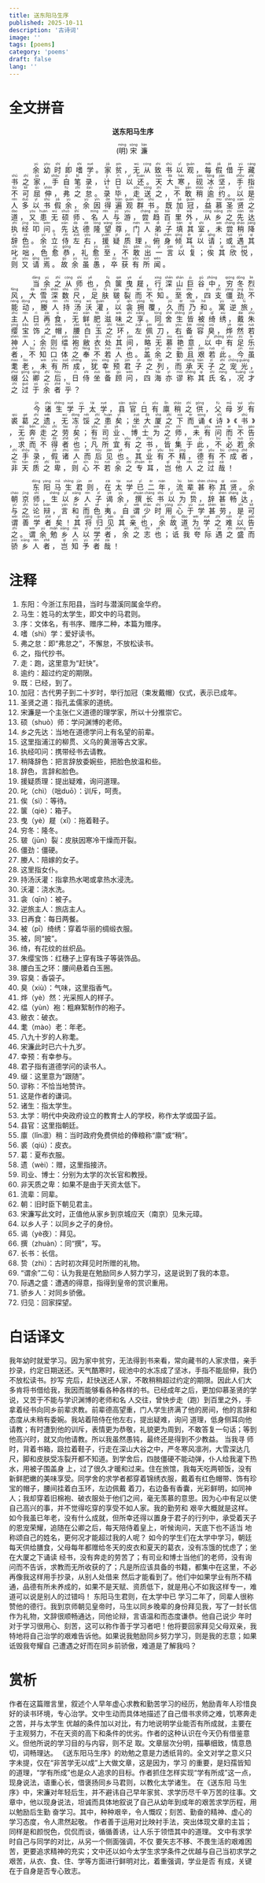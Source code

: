 ```yaml
---
title: 送东阳马生序
published: 2025-10-11
description: '古诗词'
image: ''
tags: [poems]
category: 'poems'
draft: false 
lang: ''
---
```

# 全文拼音

<p align="center"><strong>送东阳马生序</strong></p>
<p align="center"> (<span><ruby>明<rt>míng</rt></ruby></span>)<span><ruby> 宋 <rt>sòng</rt> 濂 <rt>lián</rt></ruby></span></p>

<p align="justify"><ruby> 　 <rt> </rt> 　 <rt> </rt></ruby><ruby> 余 <rt>yú</rt></ruby><wbr/><ruby> 幼 <rt>yòu</rt></ruby><wbr/><ruby> 时 <rt>shí</rt></ruby><wbr/><ruby> 即 <rt>jí</rt></ruby><wbr/><ruby> 嗜 <rt>shì</rt></ruby><wbr/><ruby> 学 <rt>xué</rt></ruby><wbr/><ruby>。<rt> </rt></ruby><wbr/><ruby> 家 <rt>jiā</rt></ruby><wbr/><ruby> 贫 <rt>pín</rt></ruby><wbr/><ruby>，<rt> </rt></ruby><wbr/><ruby> 无 <rt>wú</rt></ruby><wbr/><ruby> 从 <rt>cóng</rt></ruby><wbr/><ruby> 致 <rt>zhì</rt></ruby><wbr/><ruby> 书 <rt>shū</rt></ruby><wbr/><ruby> 以 <rt>yǐ</rt></ruby><wbr/><ruby> 观 <rt>guān</rt></ruby><wbr/><ruby>，<rt> </rt></ruby><wbr/><ruby> 每 <rt>měi</rt></ruby><wbr/><ruby> 假 <rt>jiǎ</rt></ruby><wbr/><ruby> 借 <rt>jiè</rt></ruby><wbr/><ruby> 于 <rt>yú</rt></ruby><wbr/><ruby> 藏 <rt>cáng</rt></ruby><wbr/><ruby> 书 <rt>shū</rt></ruby><wbr/><ruby> 之 <rt>zhī</rt></ruby><wbr/><ruby> 家 <rt>jiā</rt></ruby><wbr/><ruby>，<rt> </rt></ruby><wbr/><ruby> 手 <rt>shǒu</rt></ruby><wbr/><ruby> 自 <rt>zì</rt></ruby><wbr/><ruby> 笔 <rt>bǐ</rt></ruby><wbr/><ruby> 录 <rt>lù</rt></ruby><wbr/><ruby>，<rt> </rt></ruby><wbr/><ruby> 计 <rt>jì</rt></ruby><wbr/><ruby> 日 <rt>rì</rt></ruby><wbr/><ruby> 以 <rt>yǐ</rt></ruby><wbr/><ruby> 还 <rt>huán</rt></ruby><wbr/><ruby>。<rt> </rt></ruby><wbr/><ruby> 天 <rt>tiān</rt></ruby><wbr/><ruby> 大 <rt>dà</rt></ruby><wbr/><ruby> 寒 <rt>hán</rt></ruby><wbr/><ruby>，<rt> </rt></ruby><wbr/><ruby> 砚 <rt>yàn</rt></ruby><wbr/><ruby> 冰 <rt>bīng</rt></ruby><wbr/><ruby> 坚 <rt>jiān</rt></ruby><wbr/><ruby>，<rt> </rt></ruby><wbr/><ruby> 手 <rt>shǒu</rt></ruby><wbr/><ruby> 指 <rt>zhǐ</rt></ruby><wbr/><ruby> 不 <rt>bù</rt></ruby><wbr/><ruby> 可 <rt>kě</rt></ruby><wbr/><ruby> 屈 <rt>qū</rt></ruby><wbr/><ruby> 伸 <rt>shēn</rt></ruby><wbr/><ruby>，<rt> </rt></ruby><wbr/><ruby> 弗 <rt>fú</rt></ruby><wbr/><ruby> 之 <rt>zhī</rt></ruby><wbr/><ruby> 怠 <rt>dài</rt></ruby><wbr/><ruby>。<rt> </rt></ruby><wbr/><ruby> 录 <rt>lù</rt></ruby><wbr/><ruby> 毕 <rt>bì</rt></ruby><wbr/><ruby>，<rt> </rt></ruby><wbr/><ruby> 走 <rt>zǒu</rt></ruby><wbr/><ruby> 送 <rt>sòng</rt></ruby><wbr/><ruby> 之 <rt>zhī</rt></ruby><wbr/><ruby>，<rt> </rt></ruby><wbr/><ruby> 不 <rt>bù</rt></ruby><wbr/><ruby> 敢 <rt>gǎn</rt></ruby><wbr/><ruby> 稍 <rt>shāo</rt></ruby><wbr/><ruby> 逾 <rt>yú</rt></ruby><wbr/><ruby> 约 <rt>yuē</rt></ruby><wbr/><ruby>。<rt> </rt></ruby><wbr/><ruby> 以 <rt>yǐ</rt></ruby><wbr/><ruby> 是 <rt>shì</rt></ruby><wbr/><ruby> 人 <rt>rén</rt></ruby><wbr/><ruby> 多 <rt>duō</rt></ruby><wbr/><ruby> 以 <rt>yǐ</rt></ruby><wbr/><ruby> 书 <rt>shū</rt></ruby><wbr/><ruby> 假 <rt>jiǎ</rt></ruby><wbr/><ruby> 余 <rt>yú</rt></ruby><wbr/><ruby>，<rt> </rt></ruby><wbr/><ruby> 余 <rt>yú</rt></ruby><wbr/><ruby> 因 <rt>yīn</rt></ruby><wbr/><ruby> 得 <rt>dé</rt></ruby><wbr/><ruby> 遍 <rt>biàn</rt></ruby><wbr/><ruby> 观 <rt>guān</rt></ruby><wbr/><ruby> 群 <rt>qún</rt></ruby><wbr/><ruby> 书 <rt>shū</rt></ruby><wbr/><ruby>。<rt> </rt></ruby><wbr/><ruby> 既 <rt>jì</rt></ruby><wbr/><ruby> 加 <rt>jiā</rt></ruby><wbr/><ruby> 冠 <rt>guān</rt></ruby><wbr/><ruby>，<rt> </rt></ruby><wbr/><ruby> 益 <rt>yì</rt></ruby><wbr/><ruby> 慕 <rt>mù</rt></ruby><wbr/><ruby> 圣 <rt>shèng</rt></ruby><wbr/><ruby> 贤 <rt>xián</rt></ruby><wbr/><ruby> 之 <rt>zhī</rt></ruby><wbr/><ruby> 道 <rt>dào</rt></ruby><wbr/><ruby>，<rt> </rt></ruby><wbr/><ruby> 又 <rt>yòu</rt></ruby><wbr/><ruby> 患 <rt>huàn</rt></ruby><wbr/><ruby> 无 <rt>wú</rt></ruby><wbr/><ruby> 硕 <rt>shuò</rt></ruby><wbr/><ruby> 师 <rt>shī</rt></ruby><wbr/><ruby>、<rt> </rt></ruby><wbr/><ruby> 名 <rt>míng</rt></ruby><wbr/><ruby> 人 <rt>rén</rt></ruby><wbr/><ruby> 与 <rt>yǔ</rt></ruby><wbr/><ruby> 游 <rt>yóu</rt></ruby><wbr/><ruby>，<rt> </rt></ruby><wbr/><ruby> 尝 <rt>cháng</rt></ruby><wbr/><ruby> 趋 <rt>qū</rt></ruby><wbr/><ruby> 百 <rt>bǎi</rt></ruby><wbr/><ruby> 里 <rt>lǐ</rt></ruby><wbr/><ruby> 外 <rt>wài</rt></ruby><wbr/><ruby>，<rt> </rt></ruby><wbr/><ruby> 从 <rt>cóng</rt></ruby><wbr/><ruby> 乡 <rt>xiāng</rt></ruby><wbr/><ruby> 之 <rt>zhī</rt></ruby><wbr/><ruby> 先 <rt>xiān</rt></ruby><wbr/><ruby> 达 <rt>dá</rt></ruby><wbr/><ruby> 执 <rt>zhí</rt></ruby><wbr/><ruby> 经 <rt>jīng</rt></ruby><wbr/><ruby> 叩 <rt>kòu</rt></ruby><wbr/><ruby> 问 <rt>wèn</rt></ruby><wbr/><ruby>。<rt> </rt></ruby><wbr/><ruby> 先 <rt>xiān</rt></ruby><wbr/><ruby> 达 <rt>dá</rt></ruby><wbr/><ruby> 德 <rt>dé</rt></ruby><wbr/><ruby> 隆 <rt>lóng</rt></ruby><wbr/><ruby> 望 <rt>wàng</rt></ruby><wbr/><ruby> 尊 <rt>zūn</rt></ruby><wbr/><ruby>，<rt> </rt></ruby><wbr/><ruby> 门 <rt>mén</rt></ruby><wbr/><ruby> 人 <rt>rén</rt></ruby><wbr/><ruby> 弟 <rt>dì</rt></ruby><wbr/><ruby> 子 <rt>zǐ</rt></ruby><wbr/><ruby> 填 <rt>tián</rt></ruby><wbr/><ruby> 其 <rt>qí</rt></ruby><wbr/><ruby> 室 <rt>shì</rt></ruby><wbr/><ruby>，<rt> </rt></ruby><wbr/><ruby> 未 <rt>wèi</rt></ruby><wbr/><ruby> 尝 <rt>cháng</rt></ruby><wbr/><ruby> 稍 <rt>shāo</rt></ruby><wbr/><ruby> 降 <rt>jiàng</rt></ruby><wbr/><ruby> 辞 <rt>cí</rt></ruby><wbr/><ruby> 色 <rt>sè</rt></ruby><wbr/><ruby>。<rt> </rt></ruby><wbr/><ruby> 余 <rt>yú</rt></ruby><wbr/><ruby> 立 <rt>lì</rt></ruby><wbr/><ruby> 侍 <rt>shì</rt></ruby><wbr/><ruby> 左 <rt>zuǒ</rt></ruby><wbr/><ruby> 右 <rt>yòu</rt></ruby><wbr/><ruby>，<rt> </rt></ruby><wbr/><ruby> 援 <rt>yuán</rt></ruby><wbr/><ruby> 疑 <rt>yí</rt></ruby><wbr/><ruby> 质 <rt>zhì</rt></ruby><wbr/><ruby> 理 <rt>lǐ</rt></ruby><wbr/><ruby>，<rt> </rt></ruby><wbr/><ruby> 俯 <rt>fǔ</rt></ruby><wbr/><ruby> 身 <rt>shēn</rt></ruby><wbr/><ruby> 倾 <rt>qīng</rt></ruby><wbr/><ruby> 耳 <rt>ěr</rt></ruby><wbr/><ruby> 以 <rt>yǐ</rt></ruby><wbr/><ruby> 请 <rt>qǐng</rt></ruby><wbr/><ruby>；<rt> </rt></ruby><wbr/><ruby> 或 <rt>huò</rt></ruby><wbr/><ruby> 遇 <rt>yù</rt></ruby><wbr/><ruby> 其 <rt>qí</rt></ruby><wbr/><ruby> 叱 <rt>chì</rt></ruby><wbr/><ruby> 咄 <rt>duō</rt></ruby><wbr/><ruby>，<rt> </rt></ruby><wbr/><ruby> 色 <rt>sè</rt></ruby><wbr/><ruby> 愈 <rt>yù</rt></ruby><wbr/><ruby> 恭 <rt>gōng</rt></ruby><wbr/><ruby>，<rt> </rt></ruby><wbr/><ruby> 礼 <rt>lǐ</rt></ruby><wbr/><ruby> 愈 <rt>yù</rt></ruby><wbr/><ruby> 至 <rt>zhì</rt></ruby><wbr/><ruby>，<rt> </rt></ruby><wbr/><ruby> 不 <rt>bù</rt></ruby><wbr/><ruby> 敢 <rt>gǎn</rt></ruby><wbr/><ruby> 出 <rt>chū</rt></ruby><wbr/><ruby> 一 <rt>yī</rt></ruby><wbr/><ruby> 言 <rt>yán</rt></ruby><wbr/><ruby> 以 <rt>yǐ</rt></ruby><wbr/><ruby> 复 <rt>fù</rt></ruby><wbr/><ruby>；<rt> </rt></ruby><wbr/><ruby> 俟 <rt>sì</rt></ruby><wbr/><ruby> 其 <rt>qí</rt></ruby><wbr/><ruby> 欣 <rt>xīn</rt></ruby><wbr/><ruby> 悦 <rt>yuè</rt></ruby><wbr/><ruby>，<rt> </rt></ruby><wbr/><ruby> 则 <rt>zé</rt></ruby><wbr/><ruby> 又 <rt>yòu</rt></ruby><wbr/><ruby> 请 <rt>qǐng</rt></ruby><wbr/><ruby> 焉 <rt>yān</rt></ruby><wbr/><ruby>。<rt> </rt></ruby><wbr/><ruby> 故 <rt>gù</rt></ruby><wbr/><ruby> 余 <rt>yú</rt></ruby><wbr/><ruby> 虽 <rt>suī</rt></ruby><wbr/><ruby> 愚 <rt>yú</rt></ruby><wbr/><ruby>，<rt> </rt></ruby><wbr/><ruby> 卒 <rt>zú</rt></ruby><wbr/><ruby> 获 <rt>huò</rt></ruby><wbr/><ruby> 有 <rt>yǒu</rt></ruby><wbr/><ruby> 所 <rt>suǒ</rt></ruby><wbr/><ruby> 闻 <rt>wén</rt></ruby><wbr/><ruby>。<rt> </rt></ruby><wbr/></p>

<p align="justify"><ruby> 　 <rt> </rt> 　 <rt> </rt></ruby><ruby> 当 <rt>dāng</rt></ruby><wbr/><ruby> 余 <rt>yú</rt></ruby><wbr/><ruby> 之 <rt>zhī</rt></ruby><wbr/><ruby> 从 <rt>cóng</rt></ruby><wbr/><ruby> 师 <rt>shī</rt></ruby><wbr/><ruby> 也 <rt>yě</rt></ruby><wbr/><ruby>，<rt> </rt></ruby><wbr/><ruby> 负 <rt>fù</rt></ruby><wbr/><ruby> 箧 <rt>qiè</rt></ruby><wbr/><ruby> 曳 <rt>yè</rt></ruby><wbr/><ruby> 屣 <rt>xǐ</rt></ruby><wbr/><ruby>，<rt> </rt></ruby><wbr/><ruby> 行 <rt>xíng</rt></ruby><wbr/><ruby> 深 <rt>shēn</rt></ruby><wbr/><ruby> 山 <rt>shān</rt></ruby><wbr/><ruby> 巨 <rt>jù</rt></ruby><wbr/><ruby> 谷 <rt>gǔ</rt></ruby><wbr/><ruby> 中 <rt>zhōng</rt></ruby><wbr/><ruby>，<rt> </rt></ruby><wbr/><ruby> 穷 <rt>qióng</rt></ruby><wbr/><ruby> 冬 <rt>dōng</rt></ruby><wbr/><ruby> 烈 <rt>liè</rt></ruby><wbr/><ruby> 风 <rt>fēng</rt></ruby><wbr/><ruby>，<rt> </rt></ruby><wbr/><ruby> 大 <rt>dà</rt></ruby><wbr/><ruby> 雪 <rt>xuě</rt></ruby><wbr/><ruby> 深 <rt>shēn</rt></ruby><wbr/><ruby> 数 <rt>shù</rt></ruby><wbr/><ruby> 尺 <rt>chǐ</rt></ruby><wbr/><ruby>，<rt> </rt></ruby><wbr/><ruby> 足 <rt>zú</rt></ruby><wbr/><ruby> 肤 <rt>fū</rt></ruby><wbr/><ruby> 皲 <rt>jūn</rt></ruby><wbr/><ruby> 裂 <rt>liè</rt></ruby><wbr/><ruby> 而 <rt>ér</rt></ruby><wbr/><ruby> 不 <rt>bù</rt></ruby><wbr/><ruby> 知 <rt>zhī</rt></ruby><wbr/><ruby>。<rt> </rt></ruby><wbr/><ruby> 至 <rt>zhì</rt></ruby><wbr/><ruby> 舍 <rt>shè</rt></ruby><wbr/><ruby>，<rt> </rt></ruby><wbr/><ruby> 四 <rt>sì</rt></ruby><wbr/><ruby> 支 <rt>zhī</rt></ruby><wbr/><ruby> 僵 <rt>jiāng</rt></ruby><wbr/><ruby> 劲 <rt>jìng</rt></ruby><wbr/><ruby> 不 <rt>bù</rt></ruby><wbr/><ruby> 能 <rt>néng</rt></ruby><wbr/><ruby> 动 <rt>dòng</rt></ruby><wbr/><ruby>，<rt> </rt></ruby><wbr/><ruby> 媵 <rt>yìng</rt></ruby><wbr/><ruby> 人 <rt>rén</rt></ruby><wbr/><ruby> 持 <rt>chí</rt></ruby><wbr/><ruby> 汤 <rt>tāng</rt></ruby><wbr/><ruby> 沃 <rt>wò</rt></ruby><wbr/><ruby> 灌 <rt>guàn</rt></ruby><wbr/><ruby>，<rt> </rt></ruby><wbr/><ruby> 以 <rt>yǐ</rt></ruby><wbr/><ruby> 衾 <rt>qīn</rt></ruby><wbr/><ruby> 拥 <rt>yōng</rt></ruby><wbr/><ruby> 覆 <rt>fù</rt></ruby><wbr/><ruby>，<rt> </rt></ruby><wbr/><ruby> 久 <rt>jiǔ</rt></ruby><wbr/><ruby> 而 <rt>ér</rt></ruby><wbr/><ruby> 乃 <rt>nǎi</rt></ruby><wbr/><ruby> 和 <rt>hé</rt></ruby><wbr/><ruby>。<rt> </rt></ruby><wbr/><ruby> 寓 <rt>yù</rt></ruby><wbr/><ruby> 逆 <rt>nì</rt></ruby><wbr/><ruby> 旅 <rt>lǚ</rt></ruby><wbr/><ruby>，<rt> </rt></ruby><wbr/><ruby> 主 <rt>zhǔ</rt></ruby><wbr/><ruby> 人 <rt>rén</rt></ruby><wbr/><ruby> 日 <rt>rì</rt></ruby><wbr/><ruby> 再 <rt>zài</rt></ruby><wbr/><ruby> 食 <rt>sì</rt></ruby><wbr/><ruby>，<rt> </rt></ruby><wbr/><ruby> 无 <rt>wú</rt></ruby><wbr/><ruby> 鲜 <rt>xiān</rt></ruby><wbr/><ruby> 肥 <rt>féi</rt></ruby><wbr/><ruby> 滋 <rt>zī</rt></ruby><wbr/><ruby> 味 <rt>wèi</rt></ruby><wbr/><ruby> 之 <rt>zhī</rt></ruby><wbr/><ruby> 享 <rt>xiǎng</rt></ruby><wbr/><ruby>。<rt> </rt></ruby><wbr/><ruby> 同 <rt>tóng</rt></ruby><wbr/><ruby> 舍 <rt>shè</rt></ruby><wbr/><ruby> 生 <rt>shēng</rt></ruby><wbr/><ruby> 皆 <rt>jiē</rt></ruby><wbr/><ruby> 被 <rt>pī</rt></ruby><wbr/><ruby> 绮 <rt>qǐ</rt></ruby><wbr/><ruby> 绣 <rt>xiù</rt></ruby><wbr/><ruby>，<rt> </rt></ruby><wbr/><ruby> 戴 <rt>dài</rt></ruby><wbr/><ruby> 朱 <rt>zhū</rt></ruby><wbr/><ruby> 缨 <rt>yīng</rt></ruby><wbr/><ruby> 宝 <rt>bǎo</rt></ruby><wbr/><ruby> 饰 <rt>shì</rt></ruby><wbr/><ruby> 之 <rt>zhī</rt></ruby><wbr/><ruby> 帽 <rt>mào</rt></ruby><wbr/><ruby>，<rt> </rt></ruby><wbr/><ruby> 腰 <rt>yāo</rt></ruby><wbr/><ruby> 白 <rt>bái</rt></ruby><wbr/><ruby> 玉 <rt>yù</rt></ruby><wbr/><ruby> 之 <rt>zhī</rt></ruby><wbr/><ruby> 环 <rt>huán</rt></ruby><wbr/><ruby>，<rt> </rt></ruby><wbr/><ruby> 左 <rt>zuǒ</rt></ruby><wbr/><ruby> 佩 <rt>pèi</rt></ruby><wbr/><ruby> 刀 <rt>dāo</rt></ruby><wbr/><ruby>，<rt> </rt></ruby><wbr/><ruby> 右 <rt>yòu</rt></ruby><wbr/><ruby> 备 <rt>bèi</rt></ruby><wbr/><ruby> 容 <rt>róng</rt></ruby><wbr/><ruby> 臭 <rt>xiù</rt></ruby><wbr/><ruby>，<rt> </rt></ruby><wbr/><ruby> 烨 <rt>yè</rt></ruby><wbr/><ruby> 然 <rt>rán</rt></ruby><wbr/><ruby> 若 <rt>ruò</rt></ruby><wbr/><ruby> 神 <rt>shén</rt></ruby><wbr/><ruby> 人 <rt>rén</rt></ruby><wbr/><ruby>；<rt> </rt></ruby><wbr/><ruby> 余 <rt>yú</rt></ruby><wbr/><ruby> 则 <rt>zé</rt></ruby><wbr/><ruby> 缊 <rt>yùn</rt></ruby><wbr/><ruby> 袍 <rt>páo</rt></ruby><wbr/><ruby> 敝 <rt>bì</rt></ruby><wbr/><ruby> 衣 <rt>yī</rt></ruby><wbr/><ruby> 处 <rt>chǔ</rt></ruby><wbr/><ruby> 其 <rt>qí</rt></ruby><wbr/><ruby> 间 <rt>jiān</rt></ruby><wbr/><ruby>，<rt> </rt></ruby><wbr/><ruby> 略 <rt>lüè</rt></ruby><wbr/><ruby> 无 <rt>wú</rt></ruby><wbr/><ruby> 慕 <rt>mù</rt></ruby><wbr/><ruby> 艳 <rt>yàn</rt></ruby><wbr/><ruby> 意 <rt>yì</rt></ruby><wbr/><ruby> , <rt> </rt></ruby><wbr/><ruby> 以 <rt>yǐ</rt></ruby><wbr/><ruby> 中 <rt>zhōng</rt></ruby><wbr/><ruby> 有 <rt>yǒu</rt></ruby><wbr/><ruby> 足 <rt>zú</rt></ruby><wbr/><ruby> 乐 <rt>lè</rt></ruby><wbr/><ruby> 者 <rt>zhě</rt></ruby><wbr/><ruby>，<rt> </rt></ruby><wbr/><ruby> 不 <rt>bù</rt></ruby><wbr/><ruby> 知 <rt>zhī</rt></ruby><wbr/><ruby> 口 <rt>kǒu</rt></ruby><wbr/><ruby> 体 <rt>tǐ</rt></ruby><wbr/><ruby> 之 <rt>zhī</rt></ruby><wbr/><ruby> 奉 <rt>fèng</rt></ruby><wbr/><ruby> 不 <rt>bù</rt></ruby><wbr/><ruby> 若 <rt>ruò</rt></ruby><wbr/><ruby> 人 <rt>rén</rt></ruby><wbr/><ruby> 也 <rt>yě</rt></ruby><wbr/><ruby>。<rt> </rt></ruby><wbr/><ruby> 盖 <rt>gài</rt></ruby><wbr/><ruby> 余 <rt>yú</rt></ruby><wbr/><ruby> 之 <rt>zhī</rt></ruby><wbr/><ruby> 勤 <rt>qín</rt></ruby><wbr/><ruby> 且 <rt>qiě</rt></ruby><wbr/><ruby> 艰 <rt>jiān</rt></ruby><wbr/><ruby> 若 <rt>ruò</rt></ruby><wbr/><ruby> 此 <rt>cǐ</rt></ruby><wbr/><ruby>。<rt> </rt></ruby><wbr/><ruby> 今 <rt>jīn</rt></ruby><wbr/><ruby> 虽 <rt>suī</rt></ruby><wbr/><ruby> 耄 <rt>mào</rt></ruby><wbr/><ruby> 老 <rt>lǎo</rt></ruby><wbr/><ruby>，<rt> </rt></ruby><wbr/><ruby> 未 <rt>wèi</rt></ruby><wbr/><ruby> 有 <rt>yǒu</rt></ruby><wbr/><ruby> 所 <rt>suǒ</rt></ruby><wbr/><ruby> 成 <rt>chéng</rt></ruby><wbr/><ruby>，<rt> </rt></ruby><wbr/><ruby> 犹 <rt>yóu</rt></ruby><wbr/><ruby> 幸 <rt>xìng</rt></ruby><wbr/><ruby> 预 <rt>yù</rt></ruby><wbr/><ruby> 君 <rt>jūn</rt></ruby><wbr/><ruby> 子 <rt>zi</rt></ruby><wbr/><ruby> 之 <rt>zhī</rt></ruby><wbr/><ruby> 列 <rt>liè</rt></ruby><wbr/><ruby>，<rt> </rt></ruby><wbr/><ruby> 而 <rt>ér</rt></ruby><wbr/><ruby> 承 <rt>chéng</rt></ruby><wbr/><ruby> 天 <rt>tiān</rt></ruby><wbr/><ruby> 子 <rt>zǐ</rt></ruby><wbr/><ruby> 之 <rt>zhī</rt></ruby><wbr/><ruby> 宠 <rt>chǒng</rt></ruby><wbr/><ruby> 光 <rt>guāng</rt></ruby><wbr/><ruby>，<rt> </rt></ruby><wbr/><ruby> 缀 <rt>zhuì</rt></ruby><wbr/><ruby> 公 <rt>gōng</rt></ruby><wbr/><ruby> 卿 <rt>qīng</rt></ruby><wbr/><ruby> 之 <rt>zhī</rt></ruby><wbr/><ruby> 后 <rt>hòu</rt></ruby><wbr/><ruby>，<rt> </rt></ruby><wbr/><ruby> 日 <rt>rì</rt></ruby><wbr/><ruby> 侍 <rt>shì</rt></ruby><wbr/><ruby> 坐 <rt>zuò</rt></ruby><wbr/><ruby> 备 <rt>bèi</rt></ruby><wbr/><ruby> 顾 <rt>gù</rt></ruby><wbr/><ruby> 问 <rt>wèn</rt></ruby><wbr/><ruby>，<rt> </rt></ruby><wbr/><ruby> 四 <rt>sì</rt></ruby><wbr/><ruby> 海 <rt>hǎi</rt></ruby><wbr/><ruby> 亦 <rt>yì</rt></ruby><wbr/><ruby> 谬 <rt>miù</rt></ruby><wbr/><ruby> 称 <rt>chēng</rt></ruby><wbr/><ruby> 其 <rt>qí</rt></ruby><wbr/><ruby> 氏 <rt>shì</rt></ruby><wbr/><ruby> 名 <rt>míng</rt></ruby><wbr/><ruby>，<rt> </rt></ruby><wbr/><ruby> 况 <rt>kuàng</rt></ruby><wbr/><ruby> 才 <rt>cái</rt></ruby><wbr/><ruby> 之 <rt>zhī</rt></ruby><wbr/><ruby> 过 <rt>guò</rt></ruby><wbr/><ruby> 于 <rt>yú</rt></ruby><wbr/><ruby> 余 <rt>yú</rt></ruby><wbr/><ruby> 者 <rt>zhě</rt></ruby><wbr/><ruby> 乎 <rt>hū</rt></ruby><wbr/><ruby>？<rt> </rt></ruby><wbr/></p>

<p align="justify"><ruby> 　 <rt> </rt> 　 <rt> </rt></ruby><ruby> 今 <rt>jīn</rt></ruby><wbr/><ruby> 诸 <rt>zhū</rt></ruby><wbr/><ruby> 生 <rt>shēng</rt></ruby><wbr/><ruby> 学 <rt>xué</rt></ruby><wbr/><ruby> 于 <rt>yú</rt></ruby><wbr/><ruby> 太 <rt>tài</rt></ruby><wbr/><ruby> 学 <rt>xué</rt></ruby><wbr/><ruby>，<rt> </rt></ruby><wbr/><ruby> 县 <rt>xiàn</rt></ruby><wbr/><ruby> 官 <rt>guān</rt></ruby><wbr/><ruby> 日 <rt>rì</rt></ruby><wbr/><ruby> 有 <rt>yǒu</rt></ruby><wbr/><ruby> 廪 <rt>lǐn</rt></ruby><wbr/><ruby> 稍 <rt>shāo</rt></ruby><wbr/><ruby> 之 <rt>zhī</rt></ruby><wbr/><ruby> 供 <rt>gōng</rt></ruby><wbr/><ruby>，<rt> </rt></ruby><wbr/><ruby> 父 <rt>fù</rt></ruby><wbr/><ruby> 母 <rt>mǔ</rt></ruby><wbr/><ruby> 岁 <rt>suì</rt></ruby><wbr/><ruby> 有 <rt>yǒu</rt></ruby><wbr/><ruby> 裘 <rt>qiú</rt></ruby><wbr/><ruby> 葛 <rt>gé</rt></ruby><wbr/><ruby> 之 <rt>zhī</rt></ruby><wbr/><ruby> 遗 <rt>wèi</rt></ruby><wbr/><ruby>，<rt> </rt></ruby><wbr/><ruby> 无 <rt>wú</rt></ruby><wbr/><ruby> 冻 <rt>dòng</rt></ruby><wbr/><ruby> 馁 <rt>něi</rt></ruby><wbr/><ruby> 之 <rt>zhī</rt></ruby><wbr/><ruby> 患 <rt>huàn</rt></ruby><wbr/><ruby> 矣 <rt>yǐ</rt></ruby><wbr/><ruby>；<rt> </rt></ruby><wbr/><ruby> 坐 <rt>zuò</rt></ruby><wbr/><ruby> 大 <rt>dà</rt></ruby><wbr/><ruby> 厦 <rt>shà</rt></ruby><wbr/><ruby> 之 <rt>zhī</rt></ruby><wbr/><ruby> 下 <rt>xià</rt></ruby><wbr/><ruby> 而 <rt>ér</rt></ruby><wbr/><ruby> 诵 <rt>sòng</rt></ruby><wbr/><ruby> 《 <rt> </rt></ruby><wbr/><ruby> 诗 <rt>shī</rt></ruby><wbr/><ruby> 》 <rt> </rt></ruby><wbr/><ruby> 《 <rt> </rt></ruby><wbr/><ruby> 书 <rt>shū</rt></ruby><wbr/><ruby> 》 <rt> </rt></ruby><wbr/><ruby>，<rt> </rt></ruby><wbr/><ruby> 无 <rt>wú</rt></ruby><wbr/><ruby> 奔 <rt>bēn</rt></ruby><wbr/><ruby> 走 <rt>zǒu</rt></ruby><wbr/><ruby> 之 <rt>zhī</rt></ruby><wbr/><ruby> 劳 <rt>láo</rt></ruby><wbr/><ruby> 矣 <rt>yǐ</rt></ruby><wbr/><ruby>；<rt> </rt></ruby><wbr/><ruby> 有 <rt>yǒu</rt></ruby><wbr/><ruby> 司 <rt>sī</rt></ruby><wbr/><ruby> 业 <rt>yè</rt></ruby><wbr/><ruby>、<rt> </rt></ruby><wbr/><ruby> 博 <rt>bó</rt></ruby><wbr/><ruby> 士 <rt>shì</rt></ruby><wbr/><ruby> 为 <rt>wéi</rt></ruby><wbr/><ruby> 之 <rt>zhī</rt></ruby><wbr/><ruby> 师 <rt>shī</rt></ruby><wbr/><ruby>，<rt> </rt></ruby><wbr/><ruby> 未 <rt>wèi</rt></ruby><wbr/><ruby> 有 <rt>yǒu</rt></ruby><wbr/><ruby> 问 <rt>wèn</rt></ruby><wbr/><ruby> 而 <rt>ér</rt></ruby><wbr/><ruby> 不 <rt>bù</rt></ruby><wbr/><ruby> 告 <rt>gào</rt></ruby><wbr/><ruby>，<rt> </rt></ruby><wbr/><ruby> 求 <rt>qiú</rt></ruby><wbr/><ruby> 而 <rt>ér</rt></ruby><wbr/><ruby> 不 <rt>bù</rt></ruby><wbr/><ruby> 得 <rt>dé</rt></ruby><wbr/><ruby> 者 <rt>zhě</rt></ruby><wbr/><ruby> 也 <rt>yě</rt></ruby><wbr/><ruby>；<rt> </rt></ruby><wbr/><ruby> 凡 <rt>fán</rt></ruby><wbr/><ruby> 所 <rt>suǒ</rt></ruby><wbr/><ruby> 宜 <rt>yí</rt></ruby><wbr/><ruby> 有 <rt>yǒu</rt></ruby><wbr/><ruby> 之 <rt>zhī</rt></ruby><wbr/><ruby> 书 <rt>shū</rt></ruby><wbr/><ruby>，<rt> </rt></ruby><wbr/><ruby> 皆 <rt>jiē</rt></ruby><wbr/><ruby> 集 <rt>jí</rt></ruby><wbr/><ruby> 于 <rt>yú</rt></ruby><wbr/><ruby> 此 <rt>cǐ</rt></ruby><wbr/><ruby>，<rt> </rt></ruby><wbr/><ruby> 不 <rt>bù</rt></ruby><wbr/><ruby> 必 <rt>bì</rt></ruby><wbr/><ruby> 若 <rt>ruò</rt></ruby><wbr/><ruby> 余 <rt>yú</rt></ruby><wbr/><ruby> 之 <rt>zhī</rt></ruby><wbr/><ruby> 手 <rt>shǒu</rt></ruby><wbr/><ruby> 录 <rt>lù</rt></ruby><wbr/><ruby>，<rt> </rt></ruby><wbr/><ruby> 假 <rt>jiǎ</rt></ruby><wbr/><ruby> 诸 <rt>zhū</rt></ruby><wbr/><ruby> 人 <rt>rén</rt></ruby><wbr/><ruby> 而 <rt>ér</rt></ruby><wbr/><ruby> 后 <rt>hòu</rt></ruby><wbr/><ruby> 见 <rt>jiàn</rt></ruby><wbr/><ruby> 也 <rt>yě</rt></ruby><wbr/><ruby>。<rt> </rt></ruby><wbr/><ruby> 其 <rt>qí</rt></ruby><wbr/><ruby> 业 <rt>yè</rt></ruby><wbr/><ruby> 有 <rt>yǒu</rt></ruby><wbr/><ruby> 不 <rt>bù</rt></ruby><wbr/><ruby> 精 <rt>jīng</rt></ruby><wbr/><ruby>，<rt> </rt></ruby><wbr/><ruby> 德 <rt>dé</rt></ruby><wbr/><ruby> 有 <rt>yǒu</rt></ruby><wbr/><ruby> 不 <rt>bù</rt></ruby><wbr/><ruby> 成 <rt>chéng</rt></ruby><wbr/><ruby> 者 <rt>zhě</rt></ruby><wbr/><ruby>，<rt> </rt></ruby><wbr/><ruby> 非 <rt>fēi</rt></ruby><wbr/><ruby> 天 <rt>tiān</rt></ruby><wbr/><ruby> 质 <rt>zhì</rt></ruby><wbr/><ruby> 之 <rt>zhī</rt></ruby><wbr/><ruby> 卑 <rt>bēi</rt></ruby><wbr/><ruby>，<rt> </rt></ruby><wbr/><ruby> 则 <rt>zé</rt></ruby><wbr/><ruby> 心 <rt>xīn</rt></ruby><wbr/><ruby> 不 <rt>bù</rt></ruby><wbr/><ruby> 若 <rt>ruò</rt></ruby><wbr/><ruby> 余 <rt>yú</rt></ruby><wbr/><ruby> 之 <rt>zhī</rt></ruby><wbr/><ruby> 专 <rt>zhuān</rt></ruby><wbr/><ruby> 耳 <rt>ěr</rt></ruby><wbr/><ruby>，<rt> </rt></ruby><wbr/><ruby> 岂 <rt>qǐ</rt></ruby><wbr/><ruby> 他 <rt>tā</rt></ruby><wbr/><ruby> 人 <rt>rén</rt></ruby><wbr/><ruby> 之 <rt>zhī</rt></ruby><wbr/><ruby> 过 <rt>guò</rt></ruby><wbr/><ruby> 哉 <rt>zāi</rt></ruby><wbr/><ruby>！<rt> </rt></ruby><wbr/></p>

<p align="justify"><ruby> 　 <rt> </rt> 　 <rt> </rt></ruby><ruby> 东 <rt>dōng</rt></ruby><wbr/><ruby> 阳 <rt>yáng</rt></ruby><wbr/><ruby> 马 <rt>mǎ</rt></ruby><wbr/><ruby> 生 <rt>shēng</rt></ruby><wbr/><ruby> 君 <rt>jūn</rt></ruby><wbr/><ruby> 则 <rt>zé</rt></ruby><wbr/><ruby>，<rt> </rt></ruby><wbr/><ruby> 在 <rt>zài</rt></ruby><wbr/><ruby> 太 <rt>tài</rt></ruby><wbr/><ruby> 学 <rt>xué</rt></ruby><wbr/><ruby> 已 <rt>yǐ</rt></ruby><wbr/><ruby> 二 <rt>èr</rt></ruby><wbr/><ruby> 年 <rt>nián</rt></ruby><wbr/><ruby>，<rt> </rt></ruby><wbr/><ruby> 流 <rt>liú</rt></ruby><wbr/><ruby> 辈 <rt>bèi</rt></ruby><wbr/><ruby> 甚 <rt>shèn</rt></ruby><wbr/><ruby> 称 <rt>chēng</rt></ruby><wbr/><ruby> 其 <rt>qí</rt></ruby><wbr/><ruby> 贤 <rt>xián</rt></ruby><wbr/><ruby>。<rt> </rt></ruby><wbr/><ruby> 余 <rt>yú</rt></ruby><wbr/><ruby> 朝 <rt>cháo</rt></ruby><wbr/><ruby> 京 <rt>jīng</rt></ruby><wbr/><ruby> 师 <rt>shī</rt></ruby><wbr/><ruby>，<rt> </rt></ruby><wbr/><ruby> 生 <rt>shēng</rt></ruby><wbr/><ruby> 以 <rt>yǐ</rt></ruby><wbr/><ruby> 乡 <rt>xiāng</rt></ruby><wbr/><ruby> 人 <rt>rén</rt></ruby><wbr/><ruby> 子 <rt>zǐ</rt></ruby><wbr/><ruby> 谒 <rt>yè</rt></ruby><wbr/><ruby> 余 <rt>yú</rt></ruby><wbr/><ruby>，<rt> </rt></ruby><wbr/><ruby> 撰 <rt>zhuàn</rt></ruby><wbr/><ruby> 长 <rt>cháng</rt></ruby><wbr/><ruby> 书 <rt>shū</rt></ruby><wbr/><ruby> 以 <rt>yǐ</rt></ruby><wbr/><ruby> 为 <rt>wéi</rt></ruby><wbr/><ruby> 贽 <rt>zhì</rt></ruby><wbr/><ruby>，<rt> </rt></ruby><wbr/><ruby> 辞 <rt>cí</rt></ruby><wbr/><ruby> 甚 <rt>shèn</rt></ruby><wbr/><ruby> 畅 <rt>chàng</rt></ruby><wbr/><ruby> 达 <rt>dá</rt></ruby><wbr/><ruby>，<rt> </rt></ruby><wbr/><ruby> 与 <rt>yǔ</rt></ruby><wbr/><ruby> 之 <rt>zhī</rt></ruby><wbr/><ruby> 论 <rt>lùn</rt></ruby><wbr/><ruby> 辩 <rt>biàn</rt></ruby><wbr/><ruby>，<rt> </rt></ruby><wbr/><ruby> 言 <rt>yán</rt></ruby><wbr/><ruby> 和 <rt>hé</rt></ruby><wbr/><ruby> 而 <rt>ér</rt></ruby><wbr/><ruby> 色 <rt>sè</rt></ruby><wbr/><ruby> 夷 <rt>yí</rt></ruby><wbr/><ruby>。<rt> </rt></ruby><wbr/><ruby> 自 <rt>zì</rt></ruby><wbr/><ruby> 谓 <rt>wèi</rt></ruby><wbr/><ruby> 少 <rt>shào</rt></ruby><wbr/><ruby> 时 <rt>shí</rt></ruby><wbr/><ruby> 用 <rt>yòng</rt></ruby><wbr/><ruby> 心 <rt>xīn</rt></ruby><wbr/><ruby> 于 <rt>yú</rt></ruby><wbr/><ruby> 学 <rt>xué</rt></ruby><wbr/><ruby> 甚 <rt>shèn</rt></ruby><wbr/><ruby> 劳 <rt>láo</rt></ruby><wbr/><ruby>，<rt> </rt></ruby><wbr/><ruby> 是 <rt>shì</rt></ruby><wbr/><ruby> 可 <rt>kě</rt></ruby><wbr/><ruby> 谓 <rt>wèi</rt></ruby><wbr/><ruby> 善 <rt>shàn</rt></ruby><wbr/><ruby> 学 <rt>xué</rt></ruby><wbr/><ruby> 者 <rt>zhě</rt></ruby><wbr/><ruby> 矣 <rt>yǐ</rt></ruby><wbr/><ruby>！<rt> </rt></ruby><wbr/><ruby> 其 <rt>qí</rt></ruby><wbr/><ruby> 将 <rt>jiāng</rt></ruby><wbr/><ruby> 归 <rt>guī</rt></ruby><wbr/><ruby> 见 <rt>jiàn</rt></ruby><wbr/><ruby> 其 <rt>qí</rt></ruby><wbr/><ruby> 亲 <rt>qīn</rt></ruby><wbr/><ruby> 也 <rt>yě</rt></ruby><wbr/><ruby>，<rt> </rt></ruby><wbr/><ruby> 余 <rt>yú</rt></ruby><wbr/><ruby> 故 <rt>gù</rt></ruby><wbr/><ruby> 道 <rt>dào</rt></ruby><wbr/><ruby> 为 <rt>wéi</rt></ruby><wbr/><ruby> 学 <rt>xué</rt></ruby><wbr/><ruby> 之 <rt>zhī</rt></ruby><wbr/><ruby> 难 <rt>nán</rt></ruby><wbr/><ruby> 以 <rt>yǐ</rt></ruby><wbr/><ruby> 告 <rt>gào</rt></ruby><wbr/><ruby> 之 <rt>zhī</rt></ruby><wbr/><ruby>。<rt> </rt></ruby><wbr/><ruby> 谓 <rt>wèi</rt></ruby><wbr/><ruby> 余 <rt>yú</rt></ruby><wbr/><ruby> 勉 <rt>miǎn</rt></ruby><wbr/><ruby> 乡 <rt>xiāng</rt></ruby><wbr/><ruby> 人 <rt>rén</rt></ruby><wbr/><ruby> 以 <rt>yǐ</rt></ruby><wbr/><ruby> 学 <rt>xué</rt></ruby><wbr/><ruby> 者 <rt>zhě</rt></ruby><wbr/><ruby>，<rt> </rt></ruby><wbr/><ruby> 余 <rt>yú</rt></ruby><wbr/><ruby> 之 <rt>zhī</rt></ruby><wbr/><ruby> 志 <rt>zhì</rt></ruby><wbr/><ruby> 也 <rt>yě</rt></ruby><wbr/><ruby>；<rt> </rt></ruby><wbr/><ruby> 诋 <rt>dǐ</rt></ruby><wbr/><ruby> 我 <rt>wǒ</rt></ruby><wbr/><ruby> 夸 <rt>kuā</rt></ruby><wbr/><ruby> 际 <rt>jì</rt></ruby><wbr/><ruby> 遇 <rt>yù</rt></ruby><wbr/><ruby> 之 <rt>zhī</rt></ruby><wbr/><ruby> 盛 <rt>shèng</rt></ruby><wbr/><ruby> 而 <rt>ér</rt></ruby><wbr/><ruby> 骄 <rt>jiāo</rt></ruby><wbr/><ruby> 乡 <rt>xiāng</rt></ruby><wbr/><ruby> 人 <rt>rén</rt></ruby><wbr/><ruby> 者 <rt>zhě</rt></ruby><wbr/><ruby>，<rt> </rt></ruby><wbr/><ruby> 岂 <rt>qǐ</rt></ruby><wbr/><ruby> 知 <rt>zhī</rt></ruby><wbr/><ruby> 予 <rt>yú</rt></ruby><wbr/><ruby> 者 <rt>zhě</rt></ruby><wbr/><ruby> 哉 <rt>zāi</rt></ruby><wbr/><ruby>！<rt> </rt></ruby><wbr/></p>

# 注释

1. 东阳：今浙江东阳县，当时与潜溪同属金华府。
2. 马生：姓马的太学生，即文中的马君则。
3. 序：文体名，有书序、赠序二种，本篇为赠序。
4. 嗜（shì）学：爱好读书。
5. 弗之怠：即“弗怠之”，不懈怠，不放松读书。
6. 之，指代抄书。
7. 走：跑，这里意为“赶快”。
8. 逾约：超过约定的期限。
9. 既：已经，到了。
10. 加冠：古代男子到二十岁时，举行加冠（束发戴帽）仪式，表示已成年。
11. 圣贤之道：指孔孟儒家的道统。
12. 宋濂是一个主张仁义道德的理学家，所以十分推崇它。
13. 硕（shuò）师：学问渊博的老师。
14. 乡之先达：当地在道德学问上有名望的前辈。
15. 这里指浦江的柳贯、义乌的黄溍等古文家。
16. 执经叩问：携带经书去请教。
17. 稍降辞色：把言辞放委婉些，把脸色放温和些。
18. 辞色，言辞和脸色。
19. 援疑质理：提出疑难，询问道理。
20. 叱（chì）（咄duō）：训斥，呵责。
21. 俟（sì）：等待。
22. 箧（qiè）：箱子。
23. 曳（yè）屣（xǐ）：拖着鞋子。
24. 穷冬：隆冬。
25. 皲（jūn）裂：皮肤因寒冷干燥而开裂。
26. 僵劲：僵硬。
27. 媵人：陪嫁的女子。
28. 这里指女仆。
29. 持汤沃灌：指拿热水喝或拿热水浸洗。
30. 沃灌：浇水洗。
31. 衾（qīn）：被子。
32. 逆旅主人：旅店主人。
33. 日再食：每日两餐。
34. 被（pī）绮绣：穿着华丽的绸缎衣服。
35. 被，同“披”。
36. 绮，有花纹的丝织品。
37. 朱缨宝饰：红穗子上穿有珠子等装饰品。
38. 腰白玉之环：腰间悬着白玉圈。
39. 容臭：香袋子。
40. 臭（xiù）：气味，这里指香气。
41. 烨（yè）然：光采照人的样子。
42. 缊（yùn）袍：粗麻絮制作的袍子。
43. 敝衣：破衣。
44. 耄（mào）老：年老。
45. 八九十岁的人称耄。
46. 宋濂此时已六十九岁。
47. 幸预：有幸参与。
48. 君子指有道德学问的读书人。
49. 缀：这里意为“跟随”。
50. 谬称：不恰当地赞许。
51. 这是作者的谦词。
52. 诸生：指太学生。
53. 太学：明代中央政府设立的教育士人的学校，称作太学或国子监。
54. 县官：这里指朝廷。
55. 廪（lǐn凛）稍：当时政府免费供给的俸粮称“廪”或“稍”。
56. 裘（qiú）：皮衣。
57. 葛：夏布衣服。
58. 遗（wèi）：赠，这里指接济。
59. 司业、博士：分别为太学的次长官和教授。
60. 非天质之卑：如果不是由于天资太低下。
61. 流辈：同辈。
62. 朝：旧时臣下朝见君主。
63. 宋濂写此文时，正值他从家乡到京城应天（南京）见朱元璋。
64. 以乡人子：以同乡之子的身份。
65. 谒（yè夜）：拜见。
66. 撰（zhuàn）：同“撰”，写。
67. 长书：长信。
68. 贽（zhì）：古时初次拜见时所赠的礼物。
69. “谓余”二句：认为我是在勉励同乡人努力学习，这是说到了我的本意。
70. 际遇之盛：遭遇的得意，指得到皇帝的赏识重用。
71. 骄乡人：对同乡骄傲。
72. 归见：回家探望。

# 白话译文

我年幼时就爱学习。因为家中贫穷，无法得到书来看，常向藏书的人家求借，亲手抄录，约定日期送还。天气酷寒时，砚池中的水冻成了坚冰，手指不能屈伸，我仍不放松读书。抄写
完后，赶快送还人家，不敢稍稍超过约定的期限。因此人们大多肯将书借给我，我因而能够看各种各样的书。已经成年之后，更加仰慕圣贤的学说，又苦于不能与学识渊博的老师和名
人交往，曾快步走（跑）到百里之外，手拿着经书向同乡前辈求教。前辈德高望重，门人学生挤满了他的房间，他的言辞和态度从未稍有委婉。我站着陪侍在他左右，提出疑难，询问
道理，低身侧耳向他请教；有时遭到他的训斥，表情更为恭敬，礼貌更为周到，不敢答复一句话；等到他高兴时，就又向他请教。所以我虽然愚钝，最终还是得到不少教益。 当我寻
师时，背着书箱，趿拉着鞋子，行走在深山大谷之中，严冬寒风凛冽，大雪深达几尺，脚和皮肤受冻裂开都不知道。到学舍后，四肢僵硬不能动弹，仆人给我灌下热水，用被子围盖身
上，过了很久才暖和过来。住在旅馆，我每天吃两顿饭，没有新鲜肥嫩的美味享受。同学舍的求学者都穿着锦绣衣服，戴着有红色帽带、饰有珍宝的帽子，腰间挂着白玉环，左边佩戴
着刀，右边备有香囊，光彩鲜明，如同神人；我却穿着旧棉袍、破衣服处于他们之间，毫无羡慕的意思。因为心中有足以使自己高兴的事，并不觉得吃穿的享受不如人家。我的勤劳和
艰辛大概就是这样。 如今我虽已年老，没有什么成就，但所幸还得以置身于君子的行列中，承受着天子的恩宠荣耀，追随在公卿之后，每天陪侍着皇上，听候询问，天底下也不适当
地称颂自己的姓名，更何况才能超过我的人呢？ 如今的学生们在太学中学习，朝廷每天供给膳食，父母每年都赠给冬天的皮衣和夏天的葛衣，没有冻饿的忧虑了；坐在大厦之下诵读
经书，没有奔走的劳苦了；有司业和博士当他们的老师，没有询问而不告诉，求教而无所收获的了；凡是所应该具备的书籍，都集中在这里，不必再像我这样用手抄录，从别人处借来
然后才能看到了。他们中如果学业有所不精通，品德有所未养成的，如果不是天赋、资质低下，就是用心不如我这样专一，难道可以说是别人的过错吗！ 东阳马生君则，在太学中已
学习二年了，同辈人很称赞他的德行。我到京师朝见皇帝时，马生以同乡晚辈的身份拜见我，写了一封长信作为礼物，文辞很顺畅通达，同他论辩，言语温和而态度谦恭。他自己说少
年时对于学习很用心、刻苦，这可以称作善于学习者吧！他将要回家拜见父母双亲，我特地将自己治学的艰难告诉他。如果说我勉励同乡努力学习，则是我的志意；如果诋毁我夸耀自
己遭遇之好而在同乡前骄傲，难道是了解我吗？

# 赏析

作者在这篇赠言里，叙述个人早年虚心求教和勤苦学习的经历，勉励青年人珍惜良好的读书环境，专心治学。文中生动而具体地描述了自己借书求师之难，饥寒奔走之苦，并与太学生
优越的条件加以对比，有力地说明学业能否有所成就，主要在于主观努力，不在天资的高下和条件的优劣。作者的这种认识在今天仍有借鉴意义。但他所说的学习目的与内容，则不足
取。文章层次分明，描摹细致，情意恳切，词畅理达。 《送东阳马生序》的劝勉之意是力透纸背的。全文对学之意义只字未提，仅在“非苦学无以成”上大做文章，这是因为，学习
的重要，是妇孺皆知的道理，“学有所成”也是众人追求的目标。作者抓住怎样实现“学有所成”这一点，现身说法，语重心长，借褒扬同乡马君则，以教化太学诸生。 在《送东阳
马生序》中，宋濂对年轻后生，并不避讳自己早年家贫、求学历尽千辛万苦的往事。文章中，他以现身说法，坦诚而具体地叙说了自己从幼年到成年的艰苦求学历程，用以勉励后生勤
奋学习。其中，种种艰辛，令人慨叹；刻苦、勤奋的精神、虚心的学习态度，令人肃然起敬。
作者善于运用对比映衬手法，突出体现文章的主旨；同样是和颜悦色，侃侃而谈，循循善诱，让人乐于领悟其中的道理。 文中有求学时自己与同学的对比，从另一个侧面强调，不仅
要矢志不移、不畏生活的艰难困苦，更要追求精神的充实；文中还以如今太学生求学条件之优越与自己当初求学之艰苦，从衣、食、住、学等方面进行鲜明对比，着重强调，学业是否
有成，关键在于自身是否专心致志。
